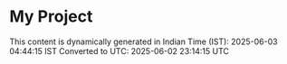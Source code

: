 # My Project

This content is dynamically generated in Indian Time (IST): 2025-06-03 04:44:15 IST
Converted to UTC: 2025-06-02 23:14:15 UTC
